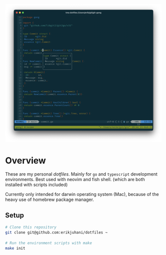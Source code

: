 ![Screenshot](screenshot.png?raw=true)
# Overview
These are my personal _dotfiles_. Mainly for `go` and `typescript` development environments.
Best used with neovim and fish shell. (which are both installed with scripts included)

Currently only intended for darwin operating system (Mac),
because of the heavy use of homebrew package manager.

## Setup
```sh
# Clone this repository
git clone git@github.com:erikjuhani/dotfiles ~

# Run the environment scripts with make
make init
```
